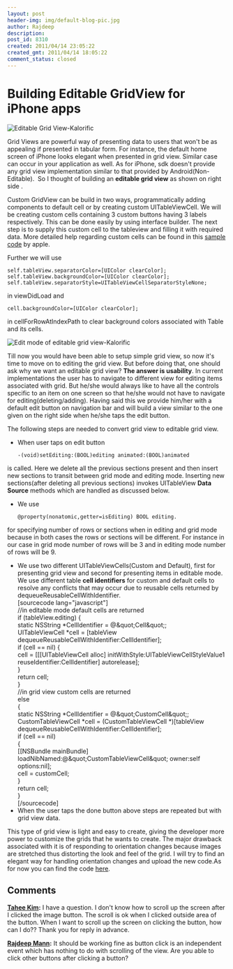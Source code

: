 ```yaml
---
layout: post
header-img: img/default-blog-pic.jpg
author: Rajdeep
description: 
post_id: 8310
created: 2011/04/14 23:05:22
created_gmt: 2011/04/14 18:05:22
comment_status: closed
---
```


# Building Editable GridView for iPhone apps

![Editable Grid View-Kalorific][1]

Grid Views are powerful way of presenting data to users that won't be as appealing if presented in tabular form. For instance, the default home screen of iPhone looks elegant when presented in grid view. Similar case can occur in your application as well. As for iPhone, sdk doesn't provide any grid view implementation similar to that provided by Android(Non-Editable).  So I thought of building an **editable grid view** as shown on right side .  
  
Custom GridView can be build in two ways, programmatically adding components to default cell or by creating custom UITableViewCell. We will be creating custom cells containing 3 custom buttons having 3 labels respectively. This can be done easily by using interface builder. The next step is to supply this custom cell to the tableview and filling it with required data. More detailed help regarding custom cells can be found in this [sample code][2] by apple.

Further we will use
    
    
    self.tableView.separatorColor=[UIColor clearColor];
    self.tableView.backgroundColor=[UIColor clearColor];
    self.tableView.separatorStyle=UITableViewCellSeparatorStyleNone;

in viewDidLoad and
    
    
    cell.backgroundColor=[UIColor clearColor];

in cellForRowAtIndexPath to clear background colors associated with Table and its cells.

![Edit mode of editable grid view-Kalorific][3]

Till now you would have been able to setup simple grid view, so now it's time to move on to editing the grid view. But before doing that, one should ask why we want an editable grid view? **The answer is usability**. In current implementations the user has to navigate to different view for editing items associated with grid. But he/she would always like to have all the controls specific to an item on one screen so that he/she would not have to navigate for editing(deleting/adding). Having said this we provide him/her with a default edit button on navigation bar and will build a view similar to the one given on the right side when he/she taps the edit button.

The following steps are needed to convert grid view to editable grid view.

  * When user taps on edit button 
    
        -(void)setEditing:(BOOL)editing animated:(BOOL)animated

is called. Here we delete all the previous sections present and then insert new sections to transit between grid mode and editing mode. Inserting new sections(after deleting all previous sections) invokes UITableView **Data Source** methods which are handled as discussed below.
  * We use 
    
        @property(nonatomic,getter=isEditing) BOOL editing.

for specifying number of rows or sections when in editing and grid mode because in both cases the rows or sections will be different. For instance in our case in grid mode number of rows will be 3 and in editing mode number of rows will be 9.
  * We use two different UITableViewCells(Custom and Default), first for presenting grid view and second for presenting items in editable mode. We use different table **cell identifiers** for custom and default cells to resolve any conflicts that may occur due to reusable cells returned by dequeueReusableCellWithIdentifier.  
[sourcecode lang="javascript"]<br /> //in editable mode default cells are returned<br /> if (tableView.editing) {<br /> static NSString *CellIdentifier = @&amp;quot;Cell&amp;quot;;<br /> UITableViewCell *cell = [tableView dequeueReusableCellWithIdentifier:CellIdentifier];<br /> if (cell == nil) {<br /> cell = [[[UITableViewCell alloc] initWithStyle:UITableViewCellStyleValue1 reuseIdentifier:CellIdentifier] autorelease];<br /> }<br /> return cell;<br /> }<br /> //in grid view custom cells are returned<br /> else<br /> {<br /> static NSString *CellIdentifier = @&amp;quot;CustomCell&amp;quot;;<br /> CustomTableViewCell *cell = (CustomTableViewCell *)[tableView dequeueReusableCellWithIdentifier:CellIdentifier];<br /> if (cell == nil)<br /> {<br /> [[NSBundle mainBundle] loadNibNamed:@&amp;quot;CustomTableViewCell&amp;quot; owner:self options:nil];<br /> cell = customCell;<br /> }<br /> return cell;<br /> }<br /> [/sourcecode]
  * When the user taps the done button above steps are repeated but with grid view data.

This type of grid view is light and easy to create, giving the developer more power to customize the grids that he wants to create. The major drawback associated with it is of responding to orientation changes because images are stretched thus distorting the look and feel of the grid. I will try to find an elegant way for handling orientation changes and upload the new code.As for now you can find the code [here][4].

   [1]: http://xebee.xebia.in/wp-content/uploads/2011/04/Screen-shot-2011-04-13-at-11.19.34-PM-232x300.png (Editable Grid View-Kalorific)
   [2]: http://developer.apple.com/library/ios/#samplecode/AdvancedTableViewCells/Introduction/Intro.html%23//apple_ref/doc/uid/DTS40009111
   [3]: http://xebee.xebia.in/wp-content/uploads/2011/04/Screen-shot-2011-04-13-at-10.49.09-PM-235x300.png (Edit mode of editable grid view-Kalorific)
   [4]: https://github.com/xebia/xebiaindiamobile/tree/master/EditableGridView

## Comments

**[Tahee Kim](#5710 "2011-07-12 20:06:01"):** I have a question. I don't know how to scroll up the screen after I clicked the image button. The scroll is ok when I clicked outside area of the button. When I want to scroll up the screen on clicking the button, how can I do?? Thank you for reply in advance.

**[Rajdeep Mann](#5713 "2011-07-13 18:01:38"):** It should be working fine as button click is an independent event which has nothing to do with scrolling of the view. Are you able to click other buttons after clicking a button?

